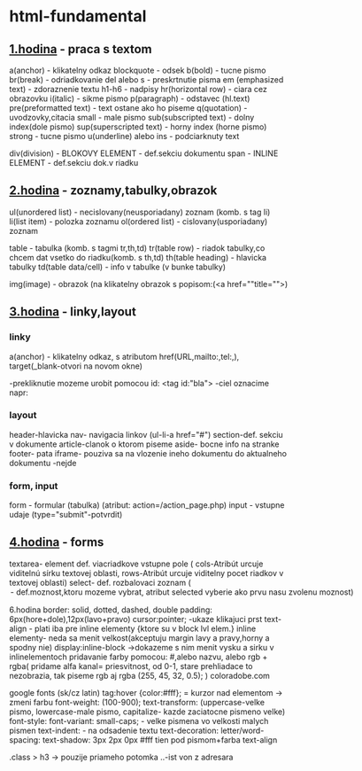 # html-fundamental

## [1.hodina](./1.hodina) - praca s textom

a(anchor) - klikatelny odkaz
blockquote - odsek
b(bold) - tucne pismo
br(break) - odriadkovanie
del alebo s - preskrtnutie pisma
em (emphasized text) - zdoraznenie textu
h1-h6 - nadpisy
hr(horizontal row) - ciara cez obrazovku
i(italic) - sikme pismo
p(paragraph) - odstavec (hl.text)
pre(preformatted text) - text ostane ako ho piseme
q(quotation) - uvodzovky,citacia
small - male pismo
sub(subscripted text) - dolny index(dole pismo)
sup(superscripted text) - horny index (horne pismo)
strong - tucne pismo
u(underline) alebo ins - podciarknuty text

div(division) - BLOKOVY ELEMENT - def.sekciu dokumentu
span - INLINE ELEMENT - def.sekciu dok.v riadku

## [2.hodina](./2.hodina) - zoznamy,tabulky,obrazok

ul(unordered list) - necislovany(neusporiadany) zoznam (komb. s tag li)
li(list item) - polozka zoznamu
ol(ordered list) - cislovany(usporiadany) zoznam

table - tabulka (komb. s tagmi tr,th,td)
tr(table row) - riadok tabulky,co chcem dat vsetko do riadku(komb. s th,td)
th(table heading) - hlavicka tabulky
td(table data/cell) - info v tabulke (v bunke tabulky)

img(image) - obrazok (na klikatelny obrazok s popisom:(<a href=""title=""><img src="" alt=""></a>)

## [3.hodina](./3.hodina) - linky,layout

### linky

a(anchor) - klikatelny odkaz, s atributom href(URL,mailto:,tel:,), target(_blank-otvori na novom okne)

-prekliknutie mozeme urobit pomocou id: <tag id:"bla"></tag>
-ciel oznacime napr: <div><a href="#bla"></a></div>

### layout

header-hlavicka
nav- navigacia linkov (ul-li-a href="#")
section-def. sekciu v dokumente
article-clanok o ktorom piseme
aside- bocne info na stranke
footer- pata
iframe- pouziva sa na vlozenie ineho dokumentu do aktualneho dokumentu -nejde 

### form, input

form - formular (tabulka) (atribut: action=/action_page.php)
input - vstupne udaje (type="submit"-potvrdit)

## [4.hodina](./4.hodina) - forms

textarea- element def. viacriadkove vstupne pole ( cols-Atribút urcuje viditelnú sírku textovej oblasti, rows-Atribút urcuje viditelny pocet riadkov v textovej oblasti)
select- def. rozbalovaci zoznam (<option> - def.moznost,ktoru mozeme vybrat, atribut selected vyberie ako prvu nasu zvolenu moznost)

6.hodina
border: solid, dotted, dashed, double
padding: 6px(hore+dole),12px(lavo+pravo)
cursor:pointer; -ukaze klikajuci prst 
text-align - plati iba pre inline elementy {ktore su v block lvl elem.}
inline elementy- neda sa menit velkost(akceptuju margin lavy a pravy,horny a spodny nie) display:inline-block ->dokazeme s nim menit vysku a sirku v inlinelementoch
pridavanie farby pomocou: #,alebo nazvu, alebo rgb + rgba( pridame alfa kanal= priesvitnost, od 0-1, stare prehliadace to nezobrazia, tak piseme rgb aj rgba (255, 45, 32, 0.5); ) coloradobe.com

google fonts (sk/cz latin)
tag:hover {color:#fff}; = kurzor nad elementom -> zmeni farbu
font-weight: (100-900);
text-transform: (uppercase-velke pismo, lowercase-male pismo, capitalize- kazde zaciatocne pismeno velke)
font-style:
font-variant: small-caps; - velke pismena vo velkosti malych pismen
text-indent: - na odsadenie textu
text-decoration:
letter/word-spacing:
text-shadow: 3px 2px 0px #fff   tien pod pismom+farba
text-align

.class > h3 -> pouzije priameho potomka 
..-ist von z adresara